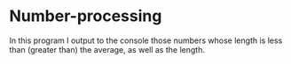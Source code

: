 # Number-processing
In this program I output to the console those numbers whose length is less than (greater than) the average, as well as the length.
